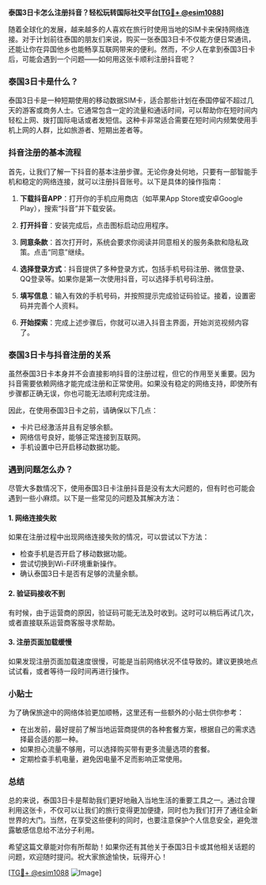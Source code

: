 **泰国3日卡怎么注册抖音？轻松玩转国际社交平台[[TG💪+ @esim1088](https://t.me/s/esim1088)]**

随着全球化的发展，越来越多的人喜欢在旅行时使用当地的SIM卡来保持网络连接。对于计划前往泰国的朋友们来说，购买一张泰国3日卡不仅能方便日常通讯，还能让你在异国他乡也能畅享互联网带来的便利。然而，不少人在拿到泰国3日卡后，可能会遇到一个问题——如何用这张卡顺利注册抖音呢？

### 泰国3日卡是什么？
泰国3日卡是一种短期使用的移动数据SIM卡，适合那些计划在泰国停留不超过几天的游客或商务人士。它通常包含一定的流量和通话时间，可以帮助你在短时间内轻松上网、拨打国际电话或者发短信。这种卡非常适合需要在短时间内频繁使用手机上网的人群，比如旅游者、短期出差者等。

### 抖音注册的基本流程
首先，让我们了解一下抖音的基本注册步骤。无论你身处何地，只要有一部智能手机和稳定的网络连接，就可以注册抖音账号。以下是具体的操作指南：

1. **下载抖音APP**：打开你的手机应用商店（如苹果App Store或安卓Google Play），搜索“抖音”并下载安装。
   
2. **打开抖音**：安装完成后，点击图标启动应用程序。

3. **同意条款**：首次打开时，系统会要求你阅读并同意相关的服务条款和隐私政策。点击“同意”继续。

4. **选择登录方式**：抖音提供了多种登录方式，包括手机号码注册、微信登录、QQ登录等。如果你是第一次使用抖音，可以选择手机号码注册。

5. **填写信息**：输入有效的手机号码，并按照提示完成验证码验证。接着，设置密码并完善个人资料。

6. **开始探索**：完成上述步骤后，你就可以进入抖音主界面，开始浏览视频内容了。

### 泰国3日卡与抖音注册的关系
虽然泰国3日卡本身并不会直接影响抖音的注册过程，但它的作用至关重要。因为抖音需要依赖网络才能完成注册和正常使用。如果没有稳定的网络支持，即使所有步骤都正确无误，你也可能无法顺利完成注册。

因此，在使用泰国3日卡之前，请确保以下几点：
- 卡片已经激活并且有足够余额。
- 网络信号良好，能够正常连接到互联网。
- 手机设置中已开启移动数据功能。

### 遇到问题怎么办？
尽管大多数情况下，使用泰国3日卡注册抖音是没有太大问题的，但有时也可能会遇到一些小麻烦。以下是一些常见的问题及其解决方法：

#### 1. 网络连接失败
如果在注册过程中出现网络连接失败的情况，可以尝试以下方法：
- 检查手机是否开启了移动数据功能。
- 尝试切换到Wi-Fi环境重新操作。
- 确认泰国3日卡是否有足够的流量余额。

#### 2. 验证码接收不到
有时候，由于运营商的原因，验证码可能无法及时收到。这时可以稍后再试几次，或者直接联系运营商客服寻求帮助。

#### 3. 注册页面加载缓慢
如果发现注册页面加载速度很慢，可能是当前网络状况不佳导致的。建议更换地点试试看，或者等待一段时间再进行操作。

### 小贴士
为了确保旅途中的网络体验更加顺畅，这里还有一些额外的小贴士供你参考：
- 在出发前，最好提前了解当地运营商提供的各种套餐方案，根据自己的需求选择最合适的那一种。
- 如果担心流量不够用，可以选择购买带有更多流量选项的套餐。
- 定期检查手机电量，避免因电量不足而影响正常使用。

### 总结
总的来说，泰国3日卡是帮助我们更好地融入当地生活的重要工具之一。通过合理利用这张卡，不仅可以让我们的旅行变得更加便捷，同时也为我们打开了通往全新世界的大门。当然，在享受这些便利的同时，也要注意保护个人信息安全，避免泄露敏感信息给不法分子利用。

希望这篇文章能对你有所帮助！如果你还有其他关于泰国3日卡或其他相关话题的问题，欢迎随时提问。祝大家旅途愉快，玩得开心！

[[TG💪+ @esim1088](https://t.me/s/esim1088) ![Image](https://i.postimg.cc/4NQfJmqS/Snipaste-2025-05-13-00-14-12.png)]